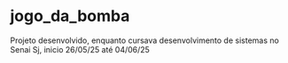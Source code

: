 # jogo_da_bomba
Projeto desenvolvido, enquanto cursava desenvolvimento de sistemas no Senai Sj, inicio 26/05/25 até 04/06/25

